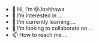- 👋 Hi, I’m @Joshhawa
- 👀 I’m interested in ...
- 🌱 I’m currently learning ...
- 💞️ I’m looking to collaborate on ...
- 📫 How to reach me ...

<!---
Joshhawa/Joshhawa is a ✨ special ✨ repository because its `README.md` (this file) appears on your GitHub profile.
You can click the Preview link to take a look at your changes.
--->
